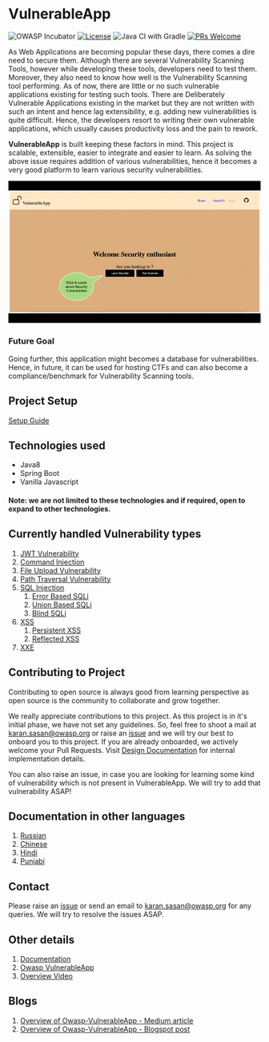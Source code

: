 # VulnerableApp

![OWASP Incubator](https://img.shields.io/badge/owasp-incubator-blue.svg) [![License](https://img.shields.io/badge/License-Apache%202.0-blue.svg)](https://opensource.org/licenses/Apache-2.0) ![Java CI with Gradle](https://github.com/SasanLabs/VulnerableApp/workflows/Java%20CI%20with%20Gradle/badge.svg) [![PRs Welcome](https://img.shields.io/badge/PRs-welcome-brightgreen.svg?style=flat-square)](http://makeapullrequest.com)

As Web Applications are becoming popular these days, there comes a dire need to secure them. Although there are several Vulnerability Scanning Tools, however while developing these tools, developers need to test them. Moreover, they also need to know how well is the Vulnerability Scanning tool performing. As of now, there are little or no such vulnerable applications existing for testing such tools. There are Deliberately Vulnerable Applications existing in the market but they are not written with such an intent and hence lag extensibility, e.g. adding new vulnerabilities is quite difficult. Hence, the developers resort to writing their own vulnerable applications, which usually causes productivity loss and the pain to rework.

**VulnerableApp** is built keeping these factors in mind. This project is scalable, extensible, easier to integrate and easier to learn.
As solving the above issue requires addition of various vulnerabilities, hence it becomes a very good platform to learn various security vulnerabilities.

![Owasp Vulnerable Graphic Representation](/docs/gifs/VulnerableApp.gif)

### Future Goal

Going further, this application might becomes a database for vulnerabilities. Hence, in future, it can be used for hosting CTFs and can also become a compliance/benchmark for Vulnerability Scanning tools.

## Project Setup

[Setup Guide](https://sasanlabs.github.io/VulnerableApp/HOW-TO-USE.html)

## Technologies used
- Java8
- Spring Boot
- Vanilla Javascript

#### Note: we are not limited to these technologies and if required, open to expand to other technologies.
    
## Currently handled Vulnerability types

1. [JWT Vulnerability](https://github.com/SasanLabs/VulnerableApp/blob/master/src/main/java/org/sasanlabs/service/vulnerability/jwt/)
2. [Command Injection](https://github.com/SasanLabs/VulnerableApp/tree/master/src/main/java/org/sasanlabs/service/vulnerability/commandInjection)
3. [File Upload Vulnerability](https://github.com/SasanLabs/VulnerableApp/tree/master/src/main/java/org/sasanlabs/service/vulnerability/fileupload)
4. [Path Traversal Vulnerability](https://github.com/SasanLabs/VulnerableApp/tree/master/src/main/java/org/sasanlabs/service/vulnerability/pathTraversal)
5. [SQL Injection](https://github.com/SasanLabs/VulnerableApp/tree/master/src/main/java/org/sasanlabs/service/vulnerability/sqlInjection)
    1. [Error Based SQLi](https://github.com/SasanLabs/VulnerableApp/blob/master/src/main/java/org/sasanlabs/service/vulnerability/sqlInjection/ErrorBasedSQLInjectionVulnerability.java)
    2. [Union Based SQLi](https://github.com/SasanLabs/VulnerableApp/blob/master/src/main/java/org/sasanlabs/service/vulnerability/sqlInjection/UnionBasedSQLInjectionVulnerability.java)
    3. [Blind SQLi](https://github.com/SasanLabs/VulnerableApp/blob/master/src/main/java/org/sasanlabs/service/vulnerability/sqlInjection/BlindSQLInjectionVulnerability.java)
6. [XSS](https://github.com/SasanLabs/VulnerableApp/tree/master/src/main/java/org/sasanlabs/service/vulnerability/xss)
    1. [Persistent XSS](https://github.com/SasanLabs/VulnerableApp/tree/master/src/main/java/org/sasanlabs/service/vulnerability/xss/persistent)
    2. [Reflected XSS](https://github.com/SasanLabs/VulnerableApp/tree/master/src/main/java/org/sasanlabs/service/vulnerability/xss/reflected)
7. [XXE](https://github.com/SasanLabs/VulnerableApp/tree/master/src/main/java/org/sasanlabs/service/vulnerability/xxe)

## Contributing to Project

Contributing to open source is always good from learning perspective as open source is the community to collaborate and grow together.

We really appreciate contributions to this project. As this project is in it's initial phase, we have not set any guidelines. So, feel free to shoot a mail at karan.sasan@owasp.org or raise an [issue](https://github.com/SasanLabs/VulnerableApp/issues) and we will try our best to onboard you to this project. If you are already onboarded, we actively welcome your Pull Requests. Visit [Design Documentation](https://sasanlabs.github.io/VulnerableApp/DesignDocumentation.html) for internal implementation details.

You can also raise an issue, in case you are looking for learning some kind of vulnerability which is not present in VulnerableApp. We will try to add that vulnerability ASAP!

## Documentation in other languages

1. [Russian](https://github.com/SasanLabs/VulnerableApp/tree/master/docs/i18n/ru/README.md)
2. [Chinese](https://github.com/SasanLabs/VulnerableApp/tree/master/docs/i18n/zh-CN/README.md)
3. [Hindi](https://github.com/SasanLabs/VulnerableApp/tree/master/docs/i18n/hi/README.md)
4. [Punjabi](https://github.com/SasanLabs/VulnerableApp/tree/master/docs/i18n/pa/README.md)

## Contact

Please raise an [issue](https://github.com/SasanLabs/VulnerableApp/issues) or send an email to karan.sasan@owasp.org for any queries.
We will try to resolve the issues ASAP.

## Other details

1. [Documentation](https://sasanlabs.github.io/VulnerableApp)
2. [Owasp VulnerableApp](https://owasp.org/www-project-vulnerableapp/)
3. [Overview Video](https://www.youtube.com/watch?v=AjL4B-WwrrA&ab_channel=OwaspVulnerableApp)

## Blogs
1. [Overview of Owasp-VulnerableApp - Medium article](https://hussaina-begum.medium.com/an-extensible-vulnerable-application-for-testing-the-vulnerability-scanning-tools-cc98f0d94dbc)
2. [Overview of Owasp-VulnerableApp - Blogspot post](https://hussaina-begum.blogspot.com/2020/10/an-extensible-vulnerable-application.html)
